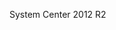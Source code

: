 <Token xmlns:xlink="http://www.w3.org/1999/xlink">System Center 2012 R2</Token>

<!--HONumber=Mar16_HO1-->


